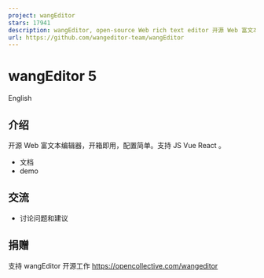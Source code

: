 ```yaml
---
project: wangEditor
stars: 17941
description: wangEditor, open-source Web rich text editor 开源 Web 富文本编辑器
url: https://github.com/wangeditor-team/wangEditor
---
```


wangEditor 5
============

English

介绍
--

开源 Web 富文本编辑器，开箱即用，配置简单。支持 JS Vue React 。

-   文档
-   demo

交流
--

-   讨论问题和建议

捐赠
--

支持 wangEditor 开源工作 https://opencollective.com/wangeditor

